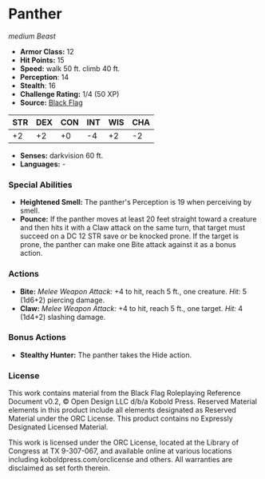# Panther

*medium* *Beast*

- **Armor Class:** 12
- **Hit Points:** 15 
- **Speed:** walk 50 ft. climb 40 ft.
- **Perception**: 14
- **Stealth**: 16
- **Challenge Rating:** 1/4 (50 XP)
- **Source:** [Black Flag](https://koboldpress.com/kpstore/product/tovrpg-pg-mv/)

| STR | DEX | CON | INT | WIS | CHA |
| --- | --- | --- | --- | --- | --- |
| +2 | +2 | +0 | -4 | +2 | -2 |

- **Senses:** darkvision 60 ft.
- **Languages:** -

### Special Abilities

- **Heightened Smell:** The panther's Perception is 19 when perceiving by smell.
- **Pounce:** If the panther moves at least 20 feet straight toward a creature and then hits it with a Claw attack on the same turn, that target must succeed on a DC 12 STR save or be knocked prone. If the target is prone, the panther can make one Bite attack against it as a bonus action.

### Actions

- **Bite:** _Melee Weapon Attack:_ +4 to hit, reach 5 ft., one creature. _Hit:_ 5 (1d6+2) piercing damage.
- **Claw:** _Melee Weapon Attack:_ +4 to hit, reach 5 ft., one target. _Hit:_ 4 (1d4+2) slashing damage.

### Bonus Actions

- **Stealthy Hunter:** The panther takes the Hide action.


### License

This work contains material from the Black Flag Roleplaying Reference Document v0.2, © Open Design LLC d/b/a Kobold Press. Reserved Material elements in this product include all elements designated as Reserved Material under the ORC License. This product contains no Expressly Designated Licensed Material.

This work is licensed under the ORC License, located at the Library of Congress at TX 9-307-067, and available online at various locations including koboldpress.com/orclicense and others. All warranties are disclaimed as set forth therein.

